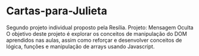 # Cartas-para-Julieta
Segundo projeto individual proposto pela Resília.
Projeto: Mensagem Oculta
O objetivo deste projeto é explorar os conceitos de manipulação do DOM aprendidos nas aulas, assim como reforçar e desenvolver conceitos de lógica, funções e manipulação de arrays usando Javascript.
